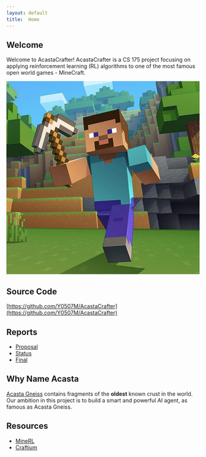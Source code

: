 ```yaml
---
layout: default
title:  Home
---
```


## Welcome
Welcome to AcastaCrafter! AcastaCrafter is a CS 175 project focusing on applying reinforcement learning (RL) algorithms to one of the most famous open world games - MineCraft.

![MineCraft](https://raw.githubusercontent.com/Y0507M/AcastaCrafter/main/docs/_assets/minecraft.png)

## Source Code
[https://github.com/Y0507M/AcastaCrafter](https://github.com/Y0507M/AcastaCrafter)

## Reports

- [Proposal](proposal.html)
- [Status](status.html)
- [Final](final.html)

## Why Name Acasta
[Acasta Gneiss](https://en.wikipedia.org/wiki/Acasta_Gneiss) contains fragments of the **oldest** known crust in the world. Our ambition in this project is to build a smart and powerful AI agent, as famous as Acasta Gneiss.

## Resources
- [MineRL](https://minerl.readthedocs.io/en/latest/)
- [Craftium](https://craftium.readthedocs.io/en/latest/)

